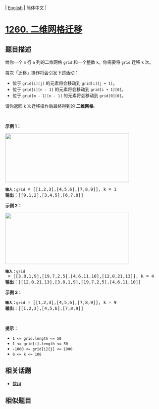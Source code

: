 
| [English](README_EN.md) | 简体中文 |

# [1260. 二维网格迁移](https://leetcode-cn.com/problems/shift-2d-grid/)

## 题目描述

<p>给你一个 <code>m</code> 行 <code>n</code>&nbsp;列的二维网格&nbsp;<code>grid</code>&nbsp;和一个整数&nbsp;<code>k</code>。你需要将&nbsp;<code>grid</code>&nbsp;迁移&nbsp;<code>k</code>&nbsp;次。</p>

<p>每次「迁移」操作将会引发下述活动：</p>

<ul>
	<li>位于 <code>grid[i][j]</code>&nbsp;的元素将会移动到&nbsp;<code>grid[i][j + 1]</code>。</li>
	<li>位于&nbsp;<code>grid[i][n&nbsp;- 1]</code> 的元素将会移动到&nbsp;<code>grid[i + 1][0]</code>。</li>
	<li>位于 <code>grid[m&nbsp;- 1][n - 1]</code>&nbsp;的元素将会移动到&nbsp;<code>grid[0][0]</code>。</li>
</ul>

<p>请你返回&nbsp;<code>k</code> 次迁移操作后最终得到的 <strong>二维网格</strong>。</p>

<p>&nbsp;</p>

<p><strong>示例 1：</strong></p>

<p><img alt="" src="https://assets.leetcode-cn.com/aliyun-lc-upload/uploads/2019/11/16/e1-1.png" style="height: 158px; width: 400px;"></p>

<pre><code><strong>输入：</strong>grid</code> = [[1,2,3],[4,5,6],[7,8,9]], k = 1
<strong>输出：</strong>[[9,1,2],[3,4,5],[6,7,8]]
</pre>

<p><strong>示例 2：</strong></p>

<p><img alt="" src="https://assets.leetcode-cn.com/aliyun-lc-upload/uploads/2019/11/16/e2-1.png" style="height: 166px; width: 400px;"></p>

<pre><code><strong>输入：</strong>grid</code> = [[3,8,1,9],[19,7,2,5],[4,6,11,10],[12,0,21,13]], k = 4
<strong>输出：</strong>[[12,0,21,13],[3,8,1,9],[19,7,2,5],[4,6,11,10]]
</pre>

<p><strong>示例 3：</strong></p>

<pre><code><strong>输入：</strong>grid</code> = [[1,2,3],[4,5,6],[7,8,9]], k = 9
<strong>输出：</strong>[[1,2,3],[4,5,6],[7,8,9]]
</pre>

<p>&nbsp;</p>

<p><strong>提示：</strong></p>

<ul>
	<li><code>1 &lt;= grid.length &lt;= 50</code></li>
	<li><code>1 &lt;= grid[i].length &lt;= 50</code></li>
	<li><code>-1000 &lt;= grid[i][j] &lt;= 1000</code></li>
	<li><code>0 &lt;= k &lt;= 100</code></li>
</ul>


## 相关话题

- [数组](https://leetcode-cn.com/tag/array)

## 相似题目


